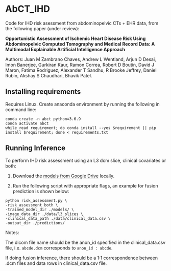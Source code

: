 # AbCT_IHD
Code for IHD risk asessment from abdominopelvic CTs + EHR data, from the following paper (under review):

**Opportunistic Assessment of Ischemic Heart Disease Risk Using Abdominopelvic Computed Tomography and Medical Record Data: A Multimodal Explainable Artificial Intelligence Approach**

Authors: Juan M Zambrano Chaves, Andrew L Wentland, Arjun D Desai, Imon Banerjee, Gurkiran Kaur, Ramon Correa, Robert D Boutin, David J Maron, Fatima Rodriguez, Alexander T Sandhu, R Brooke Jeffrey, Daniel Rubin, Akshay S Chaudhari, Bhavik Patel.



## Installing requirements
Requires Linux. Create anaconda environment by running the following in command line:
```
conda create -n abct python=3.6.9
conda activate abct
while read requirement; do conda install --yes $requirement || pip install $requirement; done < requirements.txt
```

## Running Inference
To perform IHD risk assessment using an L3 dcm slice, clinical covariates or both:

1. Download the [models from Google Drive](https://drive.google.com/drive/folders/1Gqg3mBEohoWsiVahzgvDLLDd3krIqoO9?usp=sharing) locally.

2. Run the following script with appropriate flags, an example for fusion prediction is shown below:

```
python risk_assessment.py \
-risk_assessment both \
-trained_model_dir ./models/ \
-image_data_dir ./data/l3_slices \
-clinical_data_path ./data/clinical_data.csv \
-output_dir ./predictions/
```

Notes:

The dicom file name should be the anon_id specified in the clinical_data.csv file, i.e. `abcde.dcm` corresponds to `anon_id : abcde`. 

If doing fusion inference, there should be a 1:1 correspondence between .dcm files and data rows in clinical_data.csv file.



